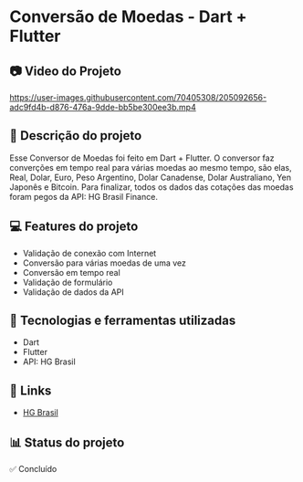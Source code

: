 # Conversão de Moedas - Dart + Flutter
## 📷 Video do Projeto

https://user-images.githubusercontent.com/70405308/205092656-adc9fd4b-d876-476a-9dde-bb5be300ee3b.mp4

## 📝 Descrição do projeto
Esse Conversor de Moedas foi feito em Dart + Flutter. O conversor faz converções em tempo real para várias moedas ao mesmo tempo, são elas, Real, Dolar, Euro, Peso Argentino, Dolar Canadense, Dolar Australiano, Yen Japonês e Bitcoin. Para finalizar, todos os dados das cotações das moedas foram pegos da API: HG Brasil Finance.

## 💻 Features do projeto
* Validação de conexão com Internet
* Conversão para várias moedas de uma vez
* Conversão em tempo real 
* Validação de formulário
* Validação de dados da API

## 🚀 Tecnologias e ferramentas utilizadas
* Dart
* Flutter
* API: HG Brasil

## 📌 Links
* [HG Brasil](https://hgbrasil.com)

## 📊 Status do projeto
✅ Concluído
